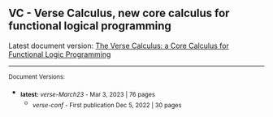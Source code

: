## VC - Verse Calculus, new core calculus for functional logical programming
Latest document version: [The Verse Calculus: a Core Calculus for Functional Logic Programming](https://simon.peytonjones.org/assets/pdfs/verse-March23.pdf)



-----------------
<sub> Document Versions: </sub>
* <sub> **latest:** *verse-March23* - Mar 3, 2023 | 76 pages</sub>
  * <sub>*verse-conf* - First publication Dec 5, 2022 | 30 pages</sub>
